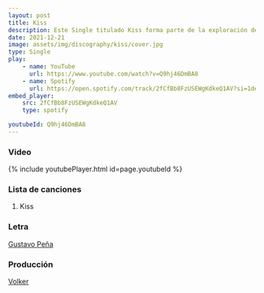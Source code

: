```yaml
---
layout: post
title: Kiss
description: Este Single titulado Kiss forma parte de la exploración del proceso de creación musical de Jhey Pi.
date: 2021-12-21
image: assets/img/discography/kiss/cover.jpg
type: Single
play:
    - name: YouTube
      url: https://www.youtube.com/watch?v=Q9hj46DmBA8
    - name: Spotify  
      url: https://open.spotify.com/track/2fCfBb8FzUSEWgKdkeQ1AV?si=1deb50e471494c6d
embed_player:
    src: 2fCfBb8FzUSEWgKdkeQ1AV
    type: spotify

youtubeId: Q9hj46DmBA8
---
```

### Video
{% include youtubePlayer.html id=page.youtubeId %}

### Lista de canciones

1. Kiss

### Letra

<a href="https://instagram.com/elgustavop"> Gustavo Peña </a>

### Producción

<a href="https://instagram.com/volkeroficial">Volker </a>
